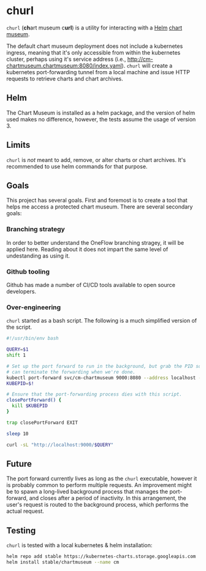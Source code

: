 # churl

`churl` (**ch**art museum c**url**) is a utility for interacting with a [Helm](https://helm.sh) [chart museum](https://chartmuseum.com/).  

The default chart museum deployment does not include a kubernetes ingress, meaning that it's only accessible from within the kubernetes cluster, perhaps using it's service address (i.e., http://cm-chartmuseum.chartmuseum:8080/index.yaml).  `churl` will create a kubernetes port-forwarding tunnel from a local machine and issue HTTP requests to retrieve charts and chart archives.

## Helm

The Chart Museum is installed as a helm package, and the version of helm used makes no difference, however, the tests assume the usage of version 3.

## Limits

`churl` is _not_ meant to add, remove, or alter charts or chart archives.  It's recommended to use helm commands for that purpose.

## Goals

This project has several goals.  First and foremost is to create a tool that helps me access a protected chart museum.  There are several secondary goals:

### Branching strategy

In order to better understand the OneFlow branching stragey, it will be applied here.  Reading about it does not impart the same level of undestanding as using it.

### Github tooling

Github has made a number of CI/CD tools available to open source developers.

### Over-engineering

`churl` started as a bash script.  The following is a much simplified version of the script.

``` sh
#!/usr/bin/env bash

QUERY=$1
shift 1

# Set up the port forward to run in the background, but grab the PID so that we
# can terminate the forwarding when we're done.
kubectl port-forward svc/cm-chartmuseum 9000:8080 --address localhost --context "minikube" --namespace chartmuseum > /dev/null 2>&1 &
KUBEPID=$!

# Ensure that the port-forwarding process dies with this script.
closePortForward() {
  kill $KUBEPID
}

trap closePortForward EXIT

sleep 10

curl -sL "http://localhost:9000/$QUERY"
```

## Future

The port forward currently lives as long as the `churl` executable, however it is probably common to perform multiple requests.  An improvement might be to spawn a long-lived background process that manages the port-forward, and closes after a period of inactivity.  In this arrangement, the user's request is routed to the background process, which performs the actual request.

## Testing

`churl` is tested with a local kubernetes & helm installation:

``` sh
helm repo add stable https://kubernetes-charts.storage.googleapis.com
helm install stable/chartmuseum --name cm
```